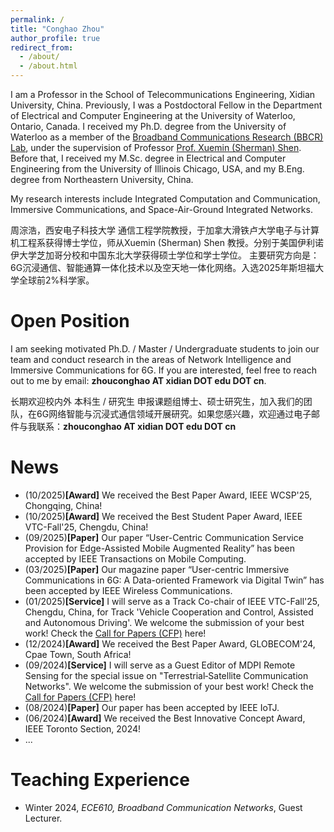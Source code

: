 ```yaml
---
permalink: /
title: "Conghao Zhou"
author_profile: true
redirect_from: 
  - /about/
  - /about.html
---
```

I am a Professor in the School of Telecommunications Engineering, Xidian University, China. Previously, I was a Postdoctoral Fellow in the Department of Electrical and Computer Engineering at the University of Waterloo, Ontario, Canada. I received my Ph.D. degree from the University of Waterloo as a member of the [Broadband Communications Research (BBCR) Lab](https://uwaterloo.ca/broadband-communications-research-lab/), under the supervision of Professor [Prof. Xuemin (Sherman) Shen](https://uwaterloo.ca/scholar/sshen). Before that, I received my M.Sc. degree in Electrical and Computer Engineering from the University of Illinois Chicago, USA, and my B.Eng. degree from Northeastern University, China. 

My research interests include Integrated Computation and Communication, Immersive Communications, and Space-Air-Ground Integrated Networks.

周淙浩，西安电子科技大学 通信工程学院教授，于加拿大滑铁卢大学电子与计算机工程系获得博士学位，师从Xuemin (Sherman) Shen 教授。分别于美国伊利诺伊大学芝加哥分校和中国东北大学获得硕士学位和学士学位。
主要研究方向是：6G沉浸通信、智能通算一体化技术以及空天地一体化网络。入选2025年斯坦福大学全球前2%科学家。

Open Position
======
I am seeking motivated Ph.D. / Master / Undergraduate students to join our team and conduct research in the areas of Network Intelligence and Immersive Communications for 6G.
If you are interested, feel free to reach out to me by email: **zhouconghao AT xidian DOT edu DOT cn**. 

长期欢迎校内外 本科生 / 研究生 申报课题组博士、硕士研究生，加入我们的团队，在6G网络智能与沉浸式通信领域开展研究。如果您感兴趣，欢迎通过电子邮件与我联系：**zhouconghao AT xidian DOT edu DOT cn**

News
======
* (10/2025)**[Award]** We received the Best Paper Award, IEEE WCSP'25, Chongqing, China!
* (10/2025)**[Award]** We received the Best Student Paper Award, IEEE VTC-Fall'25, Chengdu, China!
* (09/2025)**[Paper]** Our paper “User-Centric Communication Service Provision for Edge-Assisted Mobile Augmented Reality” has been accepted by IEEE Transactions on Mobile Computing.
* (03/2025)**[Paper]** Our magazine paper “User-centric Immersive Communications in 6G: A Data-oriented Framework via Digital Twin” has been accepted by IEEE Wireless Communications.
* (01/2025)**[Service]** I will serve as a Track Co-chair of IEEE VTC-Fall'25, Chengdu, China, for Track 'Vehicle Cooperation and Control, Assisted and Autonomous Driving'. We welcome the submission of your best work! Check the [Call for Papers (CFP)](https://events.vtsociety.org/vtc2025-fall/authors/call-for-papers-2/) here!
* (12/2024)**[Award]** We received the Best Paper Award, GLOBECOM'24, Cpae Town, South Africa!
* (09/2024)**[Service]** I will serve as a Guest Editor of MDPI Remote Sensing for the special issue on "Terrestrial‑Satellite Communication Networks". We welcome the submission of your best work! Check the [Call for Papers (CFP)](https://www.mdpi.com/journal/remotesensing/special_issues/003O5W5HIT) here!
* (08/2024)**[Paper]** Our paper has been accepted by IEEE IoTJ.
* (06/2024)**[Award]** We received the Best Innovative Concept Award, IEEE Toronto Section, 2024!
* ...


<!-- Publications
======
* **From One Thousand Pages of Specification to Unveiling Hidden Bugs:** *Large Language Model Assisted Fuzzing of Matter IoT Devices*  
**Xiaoyue Ma**, Lannan Luo, Qiang Zeng.    
*Security'24*, Philadelphia, USA, Aug. 2024


* **No More Companion Apps Hacking but One Dongle:** *Hub-Based Blackbox Fuzzing of IoT Firmware*  
**Xiaoyue Ma**, Qiang Zeng, Haotian Chi, Lannan Luo  
*MobiSys'23*, Helsinki, Finland, June. 2023    
\>\>[PDF]

<!-- Awards/Honors
======
* Best Paper Award, IEEE Globecom 2024.
* Best Innovative Concept Award, IEEE Toronto Section, 2024
* Best Paper Award, IEEE PIMRC 2023 
* Jon W. Mark Graduate Scholarship in Communication, University of Waterloo, 2021

<!-- Academic Service
======
### Reviewer of Refereed Journals
* IEEE Journal on Selected Areas in Communications (JSAC)
* IEEE/ACM Transactions on Networking (TON)
* IEEE Transactions on Wireless Communications (TWC)
* IEEE Transactions on Mobile Computing (TMC)
* IEEE Transactions on Cognitive Communications and Networking (TCCN)
* IEEE Internet of Things Journal (IoTJ)
* IEEE Transactions on Industrial Informatics (TII)
* IEEE Transactions on Intelligent Transportation Systems (TITS) 

### TPC of Refereed Conferences
* **SenSys'24 Workshop**: ACM Conference on Embedded Networked Sensor Systems Workshop
* **GLOBECOM**: IEEE Global Communications Conference
* **ICCC**: IEEE/CIC International Conference on Communications in China
* **INFOCOM'24 Workshop**: IEEE International Conference on Computer Communications Workshop -->

Teaching Experience
======
* Winter 2024, *ECE610, Broadband Communication Networks*, Guest Lecturer.


